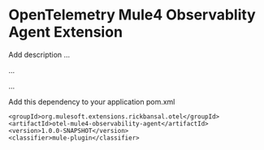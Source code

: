 # OpenTelemetry Mule4 Observablity Agent Extension

Add description ...


...


...


Add this dependency to your application pom.xml

```
<groupId>org.mulesoft.extensions.rickbansal.otel</groupId>
<artifactId>otel-mule4-observability-agent</artifactId>
<version>1.0.0-SNAPSHOT</version>
<classifier>mule-plugin</classifier>
```
